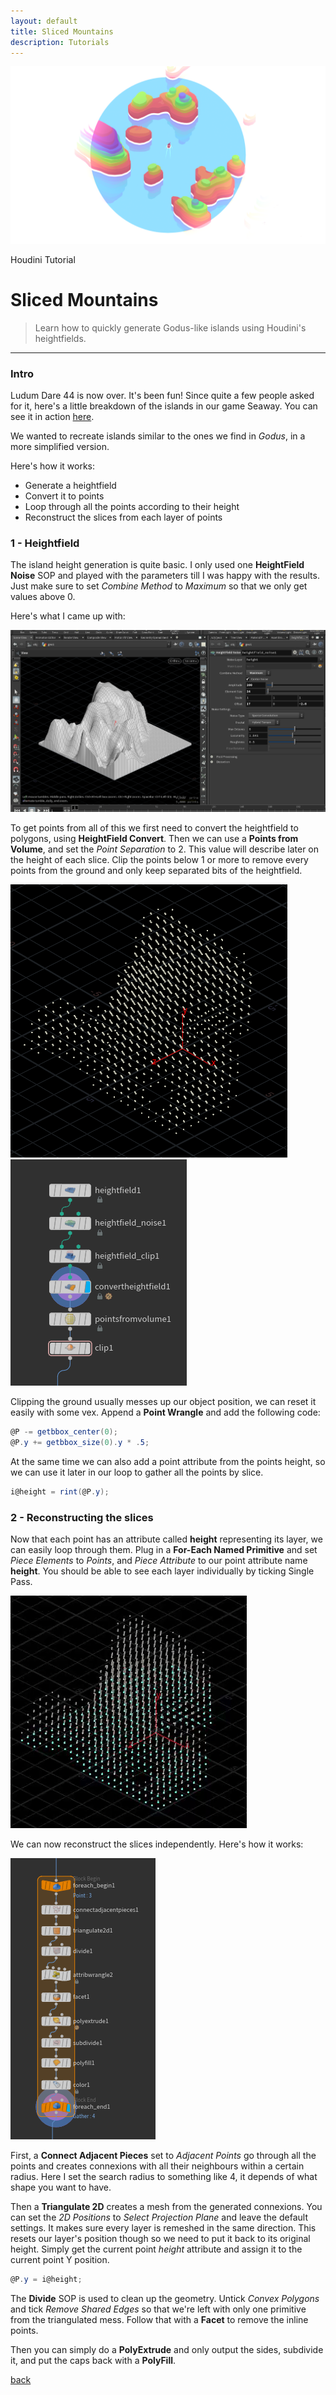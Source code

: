 ```yaml
---
layout: default
title: Sliced Mountains
description: Tutorials
---
```


![Header](../images/mountain.png)

Houdini Tutorial

# Sliced Mountains

> Learn how to quickly generate Godus-like islands using Houdini's heightfields.

* * *

### Intro

Ludum Dare 44 is now over. It's been fun! Since quite a few people asked for it, here's a little breakdown of the islands in our game Seaway. You can see it in action [here](https://borderline.itch.io/seaway).

We wanted to recreate islands similar to the ones we find in *Godus*, in a more simplified version.

Here's how it works:
- Generate a heightfield
- Convert it to points
- Loop through all the points according to their height
- Reconstruct the slices from each layer of points

### 1 - Heightfield

The island height generation is quite basic. I only used one **HeightField Noise** SOP and played with the parameters till I was happy with the results. Just make sure to set *Combine Method* to *Maximum* so that we only get values above 0.

Here's what I came up with:

![](../images/mountain_height.png)

To get points from all of this we first need to convert the heightfield to polygons, using **HeightField Convert**. Then we can use a **Points from Volume**, and set the *Point Separation* to 2. This value will describe later on the height of each slice. Clip the points below 1 or more to remove every points from the ground and only keep separated bits of the heightfield.

![](../images/mountain_clip.png)
![](../images/mountain_network.png)

Clipping the ground usually messes up our object position, we can reset it easily with some vex.
Append a **Point Wrangle** and add the following code:

```c#
@P -= getbbox_center(0);
@P.y += getbbox_size(0).y * .5;
```

At the same time we can also add a point attribute from the points height, so we can use it later in our loop to gather all the points by slice.

```c#
i@height = rint(@P.y);
```

### 2 - Reconstructing the slices

Now that each point has an attribute called **height** representing its layer, we can easily loop through them. Plug in a **For-Each Named Primitive** and set *Piece Elements* to *Points*, and *Piece Attribute* to our point attribute name **height**. You should be able to see each layer individually by ticking Single Pass.

![](../images/mountain_loop.gif)

We can now reconstruct the slices independently. Here's how it works:

![](../images/mountain_loop_network.png)

First, a **Connect Adjacent Pieces** set to *Adjacent Points* go through all the points and creates connexions with all their neighbours within a certain radius. Here I set the search radius to something like 4, it depends of what shape you want to have.

Then a **Triangulate 2D** creates a mesh from the generated connexions. You can set the *2D Positions* to *Select Projection Plane* and leave the default settings. It makes sure every layer is remeshed in the same direction. This resets our layer's position though so we need to put it back to its original height. Simply get the current point *height* attribute and assign it to the current point Y position.

```c#
@P.y = i@height;
```

The **Divide** SOP is used to clean up the geometry. Untick *Convex Polygons* and tick *Remove Shared Edges* so that we're left with only one primitive from the triangulated mess. Follow that with a **Facet** to remove the inline points.

Then you can simply do a **PolyExtrude** and only output the sides, subdivide it, and put the caps back with a **PolyFill**.

[back](../)
